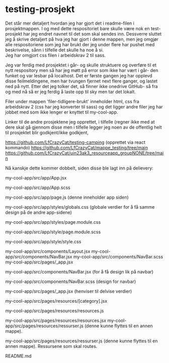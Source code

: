 # testing-prosjekt

Det står mer detaljert hvordan jeg har gjort det i readme-filen i prosjektmappen. 
I og med dette respositoriet bare skulle være nok en test-prosjekt har jeg endret navnet til det som skal sendes inn. Dessverre sluttet jeg å skrive detaljert på hva jeg har gjort i denne mappen, men jeg omgjør alle 
respositoriene som jeg har brukt der jeg under flere har pushet med beskrivelse, sånn i tilfelle det skulle ha noe å si.  
Jeg har omgjort css filen i arbeidskrav 2 til sass. 

Jeg var ferdig med prosjektet i går- og skulle struktuere og overføre til et nytt respository men så har jeg møtt på error som ikke har vært i går- den funket og var lesbar på localhost. Det er første gangen jeg har opplevd disse feilmeldingene, 
men har tvungen fjernet next flere ganger, og lastet ned på nytt. Etter det jeg tolker det, så finner ikke onedrive GitHub- så fra og med nå så er jeg ferdig å laste opp til sky men tar det lokalt. 

Filer under mappen 'filer-tidligere-brukt' inneholder html, css fra arbeidskrav 2 (css har jeg konverter til sass) og det ligger andre filer jeg har jobbet med som ikke lenger er knyttet til my-cool-app. 


Linker til de andre prosjektene jeg opprettet, i tilfelle (regner ikke med at dere skal gå gjennom disse men i tilfelle legger jeg noen av de offentlig helt til prosjektet blir godkjent/ikke godkjent,

https://github.com/LfCrazyCat/testing-camping (opprettet via react kommando)
https://github.com/LfCrazyCat/mappe_testing/tree/main
https://github.com/LfCrazyCat/uin23ak3_resourceapp_groupNONE/tree/main



Nå kanskje dette kommer dobbelt, siden disse ble lagt inn på delievery: 


my-cool-app/src/app/App.jsx

my-cool-app/src/app/App.scss

my-cool-app/src/app/page.js (denne inneholder app siden)

my-cool-app/src/app/styles/globals.css (globale verdier for å få samme design på de andre app-sidene)

my-cool-app/src/app/styles/page.module.css

my-cool-app/src/app/style/page.module.scss

my-cool-app/src/app/style/style.css

my-cool-app/src/components/Layout.jsx
my-cool-app/src/components/NavBar.jsx
my-cool-app/src/components/NavBar.scss
my-cool-app/src/pages/_app.jsx

my-cool-app/src/components/NavBar.jsx (for å få design lik på navbar)

my-cool-app/src/components/NavBar.scss (design for navbar)

my-cool-app/src/pages/_app.jsx (henviser til delvise verdier)

my-cool-app/src/pages/resources/[category].jsx

my-cool-app/src/pages/resources/resources.js

my-cool-app/src/pages/resources/resources.jsx
my-cool-app/src/pages/resources/ressurser.js (denne kunne flyttes til en annen mappe). 

my-cool-app/src/pages/resources/ressurser.js (denne kunne flyttes til en annen mappe). Ressursene som skal routes. 

README.md 


